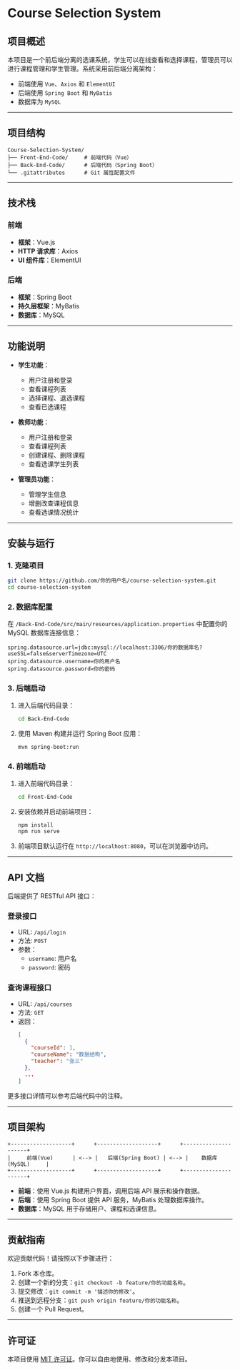 # Course Selection System

## 项目概述
本项目是一个前后端分离的选课系统，学生可以在线查看和选择课程，管理员可以进行课程管理和学生管理。系统采用前后端分离架构：
- 前端使用 `Vue`、`Axios` 和 `ElementUI`
- 后端使用 `Spring Boot` 和 `MyBatis`
- 数据库为 `MySQL`

---

## 项目结构

```
Course-Selection-System/
├── Front-End-Code/     # 前端代码（Vue）
├── Back-End-Code/      # 后端代码（Spring Boot）
└── .gitattributes      # Git 属性配置文件
```

---

## 技术栈

### 前端
- **框架**：Vue.js
- **HTTP 请求库**：Axios
- **UI 组件库**：ElementUI

### 后端
- **框架**：Spring Boot
- **持久层框架**：MyBatis
- **数据库**：MySQL

---

## 功能说明

- **学生功能**：
  - 用户注册和登录
  - 查看课程列表
  - 选择课程、退选课程
  - 查看已选课程

- **教师功能**：
  - 用户注册和登录
  - 查看课程列表
  - 创建课程、删除课程
  - 查看选课学生列表

- **管理员功能**：
  - 管理学生信息
  - 增删改查课程信息
  - 查看选课情况统计

---

## 安装与运行

### 1. 克隆项目

```bash
git clone https://github.com/你的用户名/course-selection-system.git
cd course-selection-system
```

### 2. 数据库配置


在 `/Back-End-Code/src/main/resources/application.properties` 中配置你的 MySQL 数据库连接信息：

   ```properties
   spring.datasource.url=jdbc:mysql://localhost:3306/你的数据库名?useSSL=false&serverTimezone=UTC
   spring.datasource.username=你的用户名
   spring.datasource.password=你的密码
   ```

### 3. 后端启动

1. 进入后端代码目录：

   ```bash
   cd Back-End-Code
   ```

2. 使用 Maven 构建并运行 Spring Boot 应用：

   ```bash
   mvn spring-boot:run
   ```

### 4. 前端启动

1. 进入前端代码目录：

   ```bash
   cd Front-End-Code
   ```

2. 安装依赖并启动前端项目：

   ```bash
   npm install
   npm run serve
   ```

3. 前端项目默认运行在 `http://localhost:8080`，可以在浏览器中访问。

---

## API 文档

后端提供了 RESTful API 接口：

### 登录接口
- URL: `/api/login`
- 方法: `POST`
- 参数：
  - `username`: 用户名
  - `password`: 密码

### 查询课程接口
- URL: `/api/courses`
- 方法: `GET`
- 返回：
  ```json
  [
    {
      "courseId": 1,
      "courseName": "数据结构",
      "teacher": "张三"
    },
    ...
  ]
  ```

更多接口详情可以参考后端代码中的注释。

---

## 项目架构

```
+-------------------+      +-------------------+      +---------------------+
|     前端(Vue)      | <--> |   后端(Spring Boot) | <--> |    数据库(MySQL)     |
+-------------------+      +-------------------+      +---------------------+
```

- **前端**：使用 Vue.js 构建用户界面，调用后端 API 展示和操作数据。
- **后端**：使用 Spring Boot 提供 API 服务，MyBatis 处理数据库操作。
- **数据库**：MySQL 用于存储用户、课程和选课信息。

---

## 贡献指南

欢迎贡献代码！请按照以下步骤进行：

1. Fork 本仓库。
2. 创建一个新的分支：`git checkout -b feature/你的功能名称`。
3. 提交修改：`git commit -m '描述你的修改'`。
4. 推送到远程分支：`git push origin feature/你的功能名称`。
5. 创建一个 Pull Request。

---

## 许可证

本项目使用 [MIT 许可证](https://opensource.org/licenses/MIT)。你可以自由地使用、修改和分发本项目。
